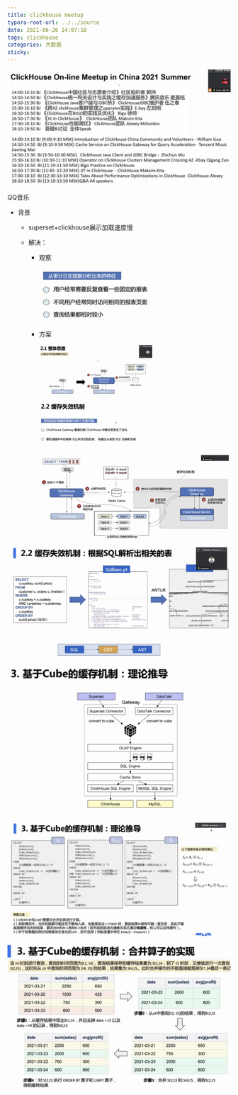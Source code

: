 ```yaml
---
title: clickhouse meetup
typora-root-url: ../../source
date: 2021-06-26 14:07:18
tags: clickhouse
categories: 大数据
sticky:
---
```


![image-20210626140735977](/images/clickhouse-meetup/image-20210626140735977.png)





QQ音乐

- 背景

  - superset+clickhouse展示加载速度慢

  - 解决：

    - 观察

      <img src="/images/clickhouse-meetup/image-20210626142415584.png" alt="image-20210626142415584" style="zoom: 25%;" />

    - 方案

      <img src="/images/clickhouse-meetup/image-20210626142454604.png" alt="image-20210626142454604" style="zoom: 25%;" />

      

      <img src="/images/clickhouse-meetup/image-20210626142657853.png" alt="image-20210626142657853" style="zoom: 25%;" />

      ![image-20210626143006084](/images/clickhouse-meetup/image-20210626143006084.png)

![image-20210626143021568](/images/clickhouse-meetup/image-20210626143021568.png)

![image-20210626143320405](/images/clickhouse-meetup/image-20210626143320405.png)

![image-20210626143351548](/images/clickhouse-meetup/image-20210626143351548.png)

<img src="/images/clickhouse-meetup/image-20210626144121718.png" alt="image-20210626144121718" style="zoom:50%;" />